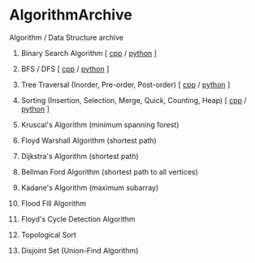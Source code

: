 # AlgorithmArchive
Algorithm / Data Structure archive

1. Binary Search Algorithm [ [cpp](https://github.com/litcoderr/AlgorithmArchive/tree/main/1.binary_search/cpp) / [python](https://github.com/litcoderr/AlgorithmArchive/tree/main/1.binary_search/python) ]

2. BFS / DFS [ [cpp](https://github.com/litcoderr/AlgorithmArchive/tree/main/2.bfs_dfs/cpp) / [python](https://github.com/litcoderr/AlgorithmArchive/tree/main/2.bfs_dfs/python) ]

3. Tree Traversal (Inorder, Pre-order, Post-order) [ [cpp](https://github.com/litcoderr/AlgorithmArchive/tree/main/3.tree_traversal/cpp) / [python](https://github.com/litcoderr/AlgorithmArchive/tree/main/3.tree_traversal/python) ]

4. Sorting (Insertion, Selection, Merge, Quick, Counting, Heap) [ [cpp](https://github.com/litcoderr/AlgorithmArchive/tree/main/4.sorting/cpp) / [python](https://github.com/litcoderr/AlgorithmArchive/tree/main/4.sorting/python) ]

5. Kruscal's Algorithm (minimum spanning forest)

6. Floyd Warshall Algorithm (shortest path)

7. Dijkstra's Algorithm (shortest path)

8. Bellman Ford Algorithm (shortest path to all vertices)

9. Kadane's Algorithm (maximum subarray)

10. Flood Fill Algorithm

11. Floyd's Cycle Detection Algorithm

12. Topological Sort

13. Disjoint Set (Union-Find Algorithm)
